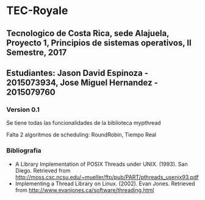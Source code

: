 # TEC-Royale
## Tecnologico de Costa Rica, sede Alajuela, Proyecto 1, Principios de sistemas operativos, II Semestre, 2017
## Estudiantes: Jason David Espinoza - 2015073934, Jose Miguel Hernandez - 2015079760

### Version 0.1
Se tiene todas las funcionalidades de la biblioteca mypthread

Falta 2 algoritmos de scheduling: RoundRobin, Tiempo Real

### Bibliografia

* A Library Implementation of POSIX Threads under UNIX. (1993). San Diego. Retrieved from http://moss.csc.ncsu.edu/~mueller/ftp/pub/PART/pthreads_usenix93.pdf
* Implementing a Thread Library on Linux. (2002). Evan Jones. Retrieved from http://www.evanjones.ca/software/threading.html
